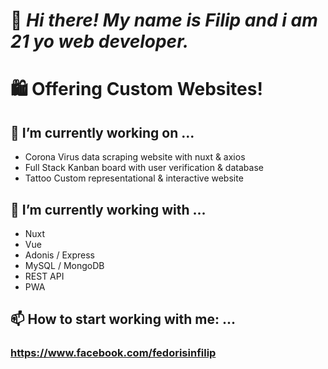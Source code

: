 # 👋 _Hi there! My name is Filip and i am 21 yo web developer._ 
# 🛍 **Offering Custom Websites!**                                                              

## 🔭 I’m currently working on ...
  * Corona Virus data scraping website with nuxt & axios
  * Full Stack Kanban board with user verification & database 
  * Tattoo Custom representational & interactive website
  
## 🌱 I’m currently working with ...
  * Nuxt
  * Vue
  * Adonis / Express
  * MySQL / MongoDB
  * REST API
  * PWA
  
## 📫 How to start working with me: ...
  ### https://www.facebook.com/fedorisinfilip
